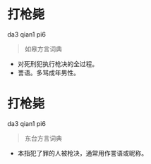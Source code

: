 # 打枪毙
da3 qian1 pi6
> 如皋方言词典
- 对死刑犯执行枪决的全过程。
- 詈语。多骂成年男性。


# 打枪毙
da3 qian1 pi6
> 东台方言词典
- 本指犯了罪的人被枪决，通常用作詈语或昵称。
